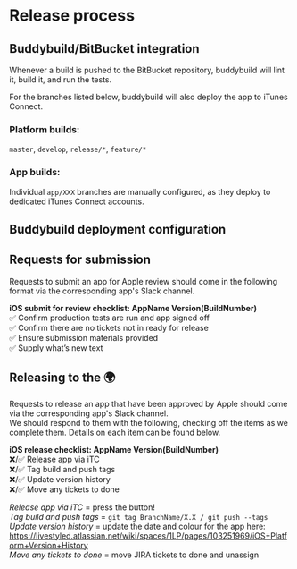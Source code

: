 # Release process

## Buddybuild/BitBucket integration
Whenever a build is pushed to the BitBucket repository, buddybuild will lint it, build it, and run the tests.

For the branches listed below, buddybuild will also deploy the app to iTunes Connect.

### Platform builds:
`master`, `develop`, `release/*`, `feature/*`

### App builds:
Individual `app/XXX` branches are manually configured, as they deploy to dedicated iTunes Connect accounts.

## Buddybuild deployment configuration

## Requests for submission
Requests to submit an app for Apple review should come in the following format via the corresponding app's Slack channel.  

**iOS submit for review checklist: AppName Version(BuildNumber)**  
:white_check_mark: Confirm production tests are run and app signed off  
:white_check_mark: Confirm there are no tickets not in ready for release  
:white_check_mark: Ensure submission materials provided  
:white_check_mark: Supply what’s new text  

## Releasing to the :earth_africa:
Requests to release an app that have been approved by Apple should come via the corresponding app's Slack channel.  
We should respond to them with the following, checking off the items as we complete them. Details on each item can be found below.  

**iOS release checklist: AppName Version(BuildNumber)**  
:x:/:white_check_mark: Release app via iTC  
:x:/:white_check_mark: Tag build and push tags  
:x:/:white_check_mark: Update version history  
:x:/:white_check_mark: Move any tickets to done  

*Release app via iTC* = press the button!  
*Tag build and push tags* = `git tag BranchName/X.X / git push --tags`  
*Update version history* = update the date and colour for the app here: https://livestyled.atlassian.net/wiki/spaces/1LP/pages/103251969/iOS+Platform+Version+History  
*Move any tickets to done* = move JIRA tickets to done and unassign  